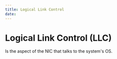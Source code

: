 ```yaml
---
title: Logical Link Control
date:
---
```


# Logical Link Control (LLC)
Is the aspect of the NIC that talks to the system's OS.
